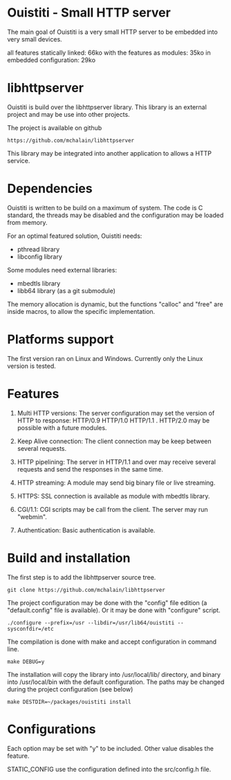 Ouistiti - Small HTTP server
============================

The main goal of Ouistiti is a very small HTTP server to be embedded into
very small devices.

 all features statically linked:   66ko
 with the features as modules: 35ko
 in embedded configuration:    29ko

libhttpserver
=============

Ouistiti is build over the libhttpserver library. This library is an
external project and may be use into other projects.

The project is available on github

    https://github.com/mchalain/libhttpserver

This library may be integrated into another application to allows
a HTTP service.

Dependencies
============

Ouistiti is written to be build on a maximum of system. The code is 
C standard, the threads may be disabled and the configuration may be
loaded from memory.

For an optimal featured solution, Ouistiti needs:
 * pthread library
 * libconfig library

Some modules need external libraries:
 * mbedtls library
 * libb64 library (as a git submodule)

The memory allocation is dynamic, but the functions "calloc" and "free" are
inside macros, to allow the specific implementation.

Platforms support
=================

The first version ran on Linux and Windows.
Currently only the Linux version is tested.

Features
========

 1) Multi HTTP versions: The server configuration may set the version
  of HTTP to response: HTTP/0.9 HTTP/1.0 HTTP/1.1 .
  HTTP/2.0 may be possible with a future modules.

 2) Keep Alive connection: The client connection may be keep between
 several requests.

 3) HTTP pipelining: The server in HTTP/1.1 and over may receive several
 requests and send the responses in the same time.
 
 5) HTTP streaming: A module may send big binary file or live streaming.

 4) HTTPS: SSL connection is available as module with mbedtls library.

 5) CGI/1.1: CGI scripts may be call from the client. The server may
 run "webmin".

 6) Authentication: Basic authentication is available.

Build and installation
======================

The first step is to add the libhttpserver source tree.

    git clone https://github.com/mchalain/libhttpserver

The project configuration may be done with the "config" file edition
(a "default.config" file is available). Or it may be done with "configure"
script.

    ./configure --prefix=/usr --libdir=/usr/lib64/ouistiti --sysconfdir=/etc

The compilation is done with make and accept configuration in command line.

    make DEBUG=y

The installation will copy the library into /usr/local/lib/ directory,
and binary into /usr/local/bin with the default configuration. The paths
may be changed during the project configuration (see below)

    make DESTDIR=~/packages/ouistiti install

Configurations
==============

Each option may be set with "y" to be included. Other value disables the
feature.

STATIC_CONFIG use the configuration defined into the src/config.h file.
